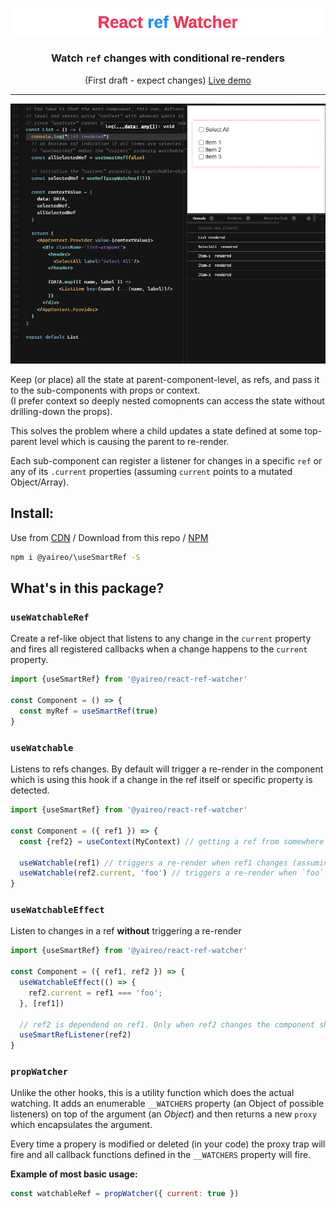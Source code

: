 <p align="center">
  <a href="https://codesandbox.io/s/ref-change-listener-m5bupr?file=/src/List.js">
    <img src="readme-header.svg"/ >
  </a>
</p>
<h3 align="center">Watch <code>ref</code> changes with conditional re-renders</h3>
<p align='center'>(First draft - expect changes) <a href='https://codesandbox.io/s/ref-change-listener-m5bupr?file=/src/List.js'>Live demo</a></p>

---
<p align="center">
  <a href="https://codesandbox.io/s/ref-change-listener-m5bupr?file=/src/List.js">
    <img src='react-ref-watcher.apng'/>
  </a>
</p>

Keep (or place) all the state at parent-component-level, as refs, and pass it to the sub-components with props or context.<br>
(I prefer context so deeply nested comopnents can access the state without drilling-down the props).

This solves the problem where a child updates a state defined at some top-parent level which is causing the parent to re-render.

Each sub-component can register a listener for changes in a specific `ref` or any of its `.current` properties (assuming `current` points to a mutated Object/Array).

## Install:

Use from [CDN](https://unpkg.com/@yaireo/\useSmartRef) / Download from this repo / [NPM](https://www.npmjs.com/package/@yaireo/\useSmartRef)

```bash
npm i @yaireo/\useSmartRef -S
```

## What's in this package?

### `useWatchableRef`

Create a ref-like object that listens to any change in the `current` property
and fires all registered callbacks when a change happens to the `current` property.

```js
import {useSmartRef} from '@yaireo/react-ref-watcher'

const Component = () => {
  const myRef = useSmartRef(true)
}
```

### `useWatchable`

Listens to refs changes.
By default will trigger a re-render in the component which is using this hook if
a change in the ref itself or specific property is detected.

```js
import {useSmartRef} from '@yaireo/react-ref-watcher'

const Component = ({ ref1 }) => {
  const {ref2} = useContext(MyContext) // getting a ref from somewhere up the tree

  useWatchable(ref1) // triggers a re-render when ref1 changes (assuming the `ref1.current` is pointing now a new pointer in memory)
  useWatchable(ref2.current, 'foo') // triggers a re-render when `foo` property changes in ref2.current (assuming ref2.current is an Object)
}
```


### `useWatchableEffect`

Listen to changes in a ref **without** triggering a re-render

```js
import {useSmartRef} from '@yaireo/react-ref-watcher'

const Component = ({ ref1, ref2 }) => {
  useWatchableEffect(() => {
    ref2.current = ref1 === 'foo';
  }, [ref1])

  // ref2 is dependend on ref1. Only when ref2 changes the component should re-render
  useSmartRefListener(ref2)
}
```


### `propWatcher`

Unlike the other hooks, this is a utility function which does the actual watching.
It adds an enumerable `__WATCHERS` property (an Object of possible listeners) on top of the argument (an *Object*) and then
returns a new `proxy` which encapsulates the argument.

Every time a propery is modified or deleted (in your code) the proxy trap will fire and all
callback functions defined in the `__WATCHERS` property will fire.

**Example of most basic usage:**

```js
const watchableRef = propWatcher({ current: true })
```


